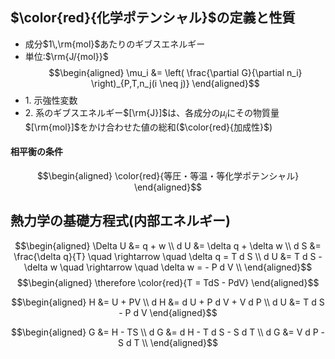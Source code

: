 ## $\color{red}{化学ポテンシャル}$の定義と性質
- 成分$1\,\rm{mol}$あたりのギブスエネルギー
- 単位:$\rm{J/{mol}}$
$$\begin{aligned}
\mu_i &= \left( \frac{\partial G}{\partial n_i} \right)_{P,T,n_j(i \neq j)}
\end{aligned}$$
- $1.$ 示強性変数
- $2.$ 系のギブスエネルギー$[\rm{J}]$は、各成分の$\mu_i$にその物質量$[\rm{mol}]$をかけ合わせた値の総和($\color{red}{加成性}$)
#### 相平衡の条件
$$\begin{aligned}
\color{red}{等圧・等温・等化学ポテンシャル}
\end{aligned}$$

## 熱力学の基礎方程式(内部エネルギー)
$$\begin{aligned}
\Delta U &= q + w \\
d U &= \delta q + \delta w \\
d S &= \frac{\delta q}{T} \quad \rightarrow \quad \delta q = T d S \\
d U &= T d S - \delta w \quad \rightarrow \quad \delta w = - P d V \\
\end{aligned}$$
$$\begin{aligned}
\therefore \color{red}{T = TdS - PdV}
\end{aligned}$$

$$\begin{aligned}
H &= U + PV \\
d H &= d U + P d V + V d P \\
d U &= T d S - P d V
\end{aligned}$$

$$\begin{aligned}
G &= H - TS \\
d G &= d H - T d S - S d T \\
d G &= V d P - S d T \\
\end{aligned}$$
